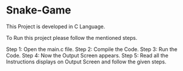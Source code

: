 # Snake-Game
This Project is developed in C Language.

To Run this project please follow the mentioned steps.

Step 1: Open the main.c file.
Step 2: Compile the Code.
Step 3: Run the Code.
Step 4: Now the Output Screen appears.
Step 5: Read all the Instructions displays on Output Screen and follow the given steps.
